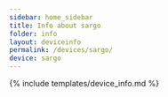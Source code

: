 ```yaml
---
sidebar: home_sidebar
title: Info about sargo
folder: info
layout: deviceinfo
permalink: /devices/sargo/
device: sargo
---
```

{% include templates/device_info.md %}
